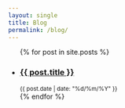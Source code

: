 ```yaml
---
layout: single
title: Blog
permalink: /blog/
---
```


<ul class="post-list">
  {% for post in site.posts %}
    <li>
      <h3>
        <a href="{{ post.url | relative_url }}">
          {{ post.title }}
        </a>
      </h3>
      <small>{{ post.date | date: "%d/%m/%Y" }}</small>
    </li>
  {% endfor %}
</ul>

